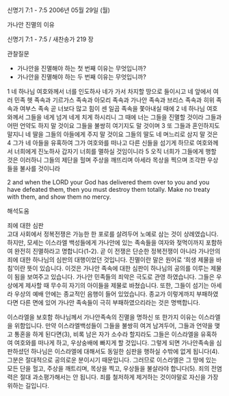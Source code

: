 신명기 7:1 - 7:5 
2006년 05월 29일 (월)

가나안 진멸의 이유



신명기 7:1 - 7:5 / 새찬송가 219 장


관찰질문
- 가나안을 진멸해야 하는 첫 번째 이유는 무엇입니까? 
- 가나안을 진멸해야 하는 두 번째 이유는 무엇입니까? 

1 네 하나님 여호와께서 너를 인도하사 네가 가서 차지할 땅으로 들이시고 네 앞에서 여러 민족 헷 족속과 기르가스 족속과 아모리 족속과 가나안 족속과 브리스 족속과 히위 족속과 여부스 족속 곧 너보다 많고 힘이 센 일곱 족속을 쫓아내실 때에 2 네 하나님 여호와께서 그들을 네게 넘겨 네게 치게 하시리니 그 때에 너는 그들을 진멸할 것이라 그들과 어떤 언약도 하지 말 것이요 그들을 불쌍히 여기지도 말 것이며 3 또 그들과 혼인하지도 말지니 네 딸을 그들의 아들에게 주지 말 것이요 그들의 딸도 네 며느리로 삼지 말 것은 4 그가 네 아들을 유혹하여 그가 여호와를 떠나고 다른 신들을 섬기게 하므로 여호와께서 너희에게 진노하사 갑자기 너희를 멸하실 것임이니라 5 오직 너희가 그들에게 행할 것은 이러하니 그들의 제단을 헐며 주상을 깨뜨리며 아세라 목상을 찍으며 조각한 우상들을 불사를 것이니라 

2  and when the LORD your God has delivered them over to you and you have defeated them, then you must destroy them totally. Make no treaty with them, and show them no mercy.

해석도움





죄에 대한 심판  
고대 사회에서 정복전쟁은 가능한 한 포로를 살려두어 노예로 삼는 것이 상례였습니다. 하지만, 모세는 이스라엘 백성들에게 가나안에 있는 족속들을 여자와 젖먹이까지 포함하여 완전히 진멸하라고 명합니다(1-2). 곧 이 전쟁은 단순한 정복전쟁이 아니라 가나안의 죄에 대한 하나님의 심판의 대행이었던 것입니다. 진멸이란 말은 원어로 ‘희생 제물을 바침’이란 뜻이 있습니다. 이것은 가나안 족속에 대한 심판이 하나님의 공의를 이루는 제물이 됨을 보여주고 있습니다. 가나안 민족들의 죄악은 극도로 관영 하였습니다. 그들은 우상에게 제사할 때 무수히 자기의 아이들을 제물로 바쳤습니다. 또한, 그들이 섬기는 아세라 우상의 예배 안에는 종교적인 음행이 들어 있었습니다. 종교가 이렇게까지 부패하였다면 다른 면에 있어 가나안 족속들이 극히 부패하였으리라는 것은 명백합니다. 

이스라엘을 보호함  하나님께서 가나안족속의 진멸을 명하신 또 한가지 이유는 이스라엘을 위함입니다. 만약 이스라엘백성들이 그들을 불쌍히 여겨 남겨두어, 그들과 언약을 맺고 통혼을 하게 된다면(3), 비록 남은 자가 소수라 할지라도 그들은 이스라엘을 유혹하여 여호와를 떠나게 하고, 우상숭배에 빠지게 할 것입니다. 그렇게 되면 가나안족속을 심판하셨던 하나님은 이스라엘에 대해서도 동일한 심판을 행하실 수밖에 없게 됩니다(4). 그분은 절대적으로 공의로운 분이시기 때문입니다. 그러므로 이스라엘은 그 땅에 있는 모든 단을 헐고, 주상을 깨트리며, 목상을 찍고, 우상들을 불살라야 합니다(5). 죄의 전염력은 절대 과소평가해서는 안 됩니다. 죄를 철저하게 제거하는 것이야말로 자신을 가장 위하는 길입니다.